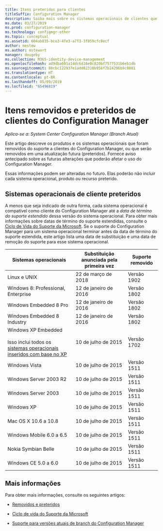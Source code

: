 ```yaml
---
title: Itens preteridos para clientes
titleSuffix: Configuration Manager
description: Saiba mais sobre os sistemas operacionais de clientes que não são mais compatíveis com o Configuration Manager.
ms.date: 03/27/2019
ms.prod: configuration-manager
ms.technology: configmgr-other
ms.topic: conceptual
ms.assetid: 604ab835-bce3-4fe3-a7f3-3f059cfc0ecf
author: mestew
ms.author: mstewart
manager: dougeby
ms.collection: M365-identity-device-management
ms.openlocfilehash: ad9dba601a1ddc6d16e0c820bf7577531b6eb1db
ms.sourcegitcommit: 80cbc122937e1add82310b956f7b24296b9c8081
ms.translationtype: HT
ms.contentlocale: pt-BR
ms.lasthandoff: 05/09/2019
ms.locfileid: "65496819"
---
```

# <a name="removed-and-deprecated-items-for-configuration-manager-clients"></a>Itens removidos e preteridos de clientes do Configuration Manager

*Aplica-se a: System Center Configuration Manager (Branch Atual)*

Este artigo descreve os produtos e os sistemas operacionais que foram removidos do suporte a clientes do Configuration Manager, ou que serão removidos em uma atualização futura (preteridos). Fornece aviso antecipado sobre as futuras alterações que poderão afetar o uso do Configuration Manager.  

Essas informações podem ser alteradas no futuro. Elas poderão não incluir cada sistema operacional, produto ou recurso preterido.  


## <a name="deprecated-client-operating-systems"></a>Sistemas operacionais de cliente preteridos  

A menos que seja indicado de outra forma, cada sistema operacional é compatível como cliente do Configuration Manager até a *data de término do suporte estendido* dessa versão do sistema operacional. Para obter mais informações sobre datas de término do suporte estendidas, consulte o [Ciclo de Vida do Suporte da Microsoft](https://support.microsoft.com/lifecycle). Se o suporte do Configuration Manager para um sistema operacional terminar antes da data de término do suporte estendida, este artigo lista uma data de substituição e uma data de remoção do suporte para esse sistema operacional.  

|**Sistemas operacionais**|**Substituição anunciada pela primeira vez**|**Suporte removido**|  
|-|-|-|
|Linux e UNIX|22 de março de 2018|Versão 1902|
|Windows 8: Professional, Enterprise|12 de janeiro de 2016|Versão 1802|
|Windows Embedded 8 Pro|12 de janeiro de 2016|Versão 1802|
|Windows Embedded 8 Industry|12 de janeiro de 2016|Versão 1802|
|Windows XP Embedded <br><br> Isso inclui todos os [sistemas operacionais inseridos com base no XP](/sccm/core/plan-design/configs/supported-operating-systems-for-clients-and-devices#windows-embedded-computers)|10 de julho de 2015|Versão 1702| 
|Windows Vista|10 de julho de 2015|Versão 1511| 
|Windows Server 2003 R2|10 de julho de 2015|Versão 1511|
|Windows Server 2003|10 de julho de 2015|Versão 1511|   
|Windows XP|10 de julho de 2015|Versão 1511|  
|Mac OS X 10.6 a 10.8|10 de julho de 2015|Versão 1511|  
|Windows Mobile 6.0 a 6.5|10 de julho de 2015|Versão 1511|  
|Nokia Symbian Belle|10 de julho de 2015|Versão 1511|  
|Windows CE 5.0 a 6.0|10 de julho de 2015|Versão 1511|  



## <a name="more-information"></a>Mais informações

Para obter mais informações, consulte os seguintes artigos:

- [Removidos e preteridos](/sccm/core/plan-design/changes/deprecated/removed-and-deprecated)  

- [Ciclo de vida do Suporte da Microsoft](https://support.microsoft.com/lifecycle)  

- [Suporte para versões atuais de branch do Configuration Manager](/sccm/core/servers/manage/current-branch-versions-supported)  
